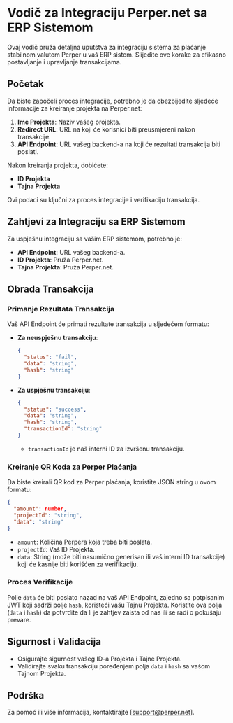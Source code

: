 
# Vodič za Integraciju Perper.net sa ERP Sistemom

Ovaj vodič pruža detaljna uputstva za integraciju sistema za plaćanje stabilnom valutom Perper u vaš ERP sistem. Slijedite ove korake za efikasno postavljanje i upravljanje transakcijama.

## Početak

Da biste započeli proces integracije, potrebno je da obezbijedite sljedeće informacije za kreiranje projekta na Perper.net:

1. **Ime Projekta**: Naziv vašeg projekta.
2. **Redirect URL**: URL na koji će korisnici biti preusmjereni nakon transakcije.
3. **API Endpoint**: URL vašeg backend-a na koji će rezultati transakcija biti poslati.

Nakon kreiranja projekta, dobićete:

- **ID Projekta**
- **Tajna Projekta**

Ovi podaci su ključni za proces integracije i verifikaciju transakcija.

## Zahtjevi za Integraciju sa ERP Sistemom

Za uspješnu integraciju sa vašim ERP sistemom, potrebno je:

- **API Endpoint**: URL vašeg backend-a.
- **ID Projekta**: Pruža Perper.net.
- **Tajna Projekta**: Pruža Perper.net.

## Obrada Transakcija

### Primanje Rezultata Transakcija

Vaš API Endpoint će primati rezultate transakcija u sljedećem formatu:

- **Za neuspješnu transakciju**:
  ```json
  {
    "status": "fail",
    "data": "string",
    "hash": "string"
  }
  ```

- **Za uspješnu transakciju**:
  ```json
  {
    "status": "success",
    "data": "string",
    "hash": "string",
    "transactionId": "string"
  }
  ```
  - `transactionId` je naš interni ID za izvršenu transakciju.

### Kreiranje QR Koda za Perper Plaćanja

Da biste kreirali QR kod za Perper plaćanja, koristite JSON string u ovom formatu:

```json
{
  "amount": number,
  "projectId": "string",
  "data": "string"
}
```

- `amount`: Količina Perpera koja treba biti poslata.
- `projectId`: Vaš ID Projekta.
- `data`: String (može biti nasumično generisan ili vaš interni ID transakcije) koji će kasnije biti korišćen za verifikaciju.

### Proces Verifikacije

Polje `data` će biti poslato nazad na vaš API Endpoint, zajedno sa potpisanim JWT koji sadrži polje `hash`, koristeći vašu Tajnu Projekta. Koristite ova polja (`data` i `hash`) da potvrdite da li je zahtjev zaista od nas ili se radi o pokušaju prevare.

## Sigurnost i Validacija

- Osigurajte sigurnost vašeg ID-a Projekta i Tajne Projekta.
- Validirajte svaku transakciju poređenjem polja `data` i `hash` sa vašom Tajnom Projekta.

## Podrška

Za pomoć ili više informacija, kontaktirajte [support@perper.net].

